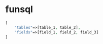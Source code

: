 # funsql

```php
[
    "tables"=>[table_1, table_2],
    "fields"=>[field_1, field_2, field_3]
]
```